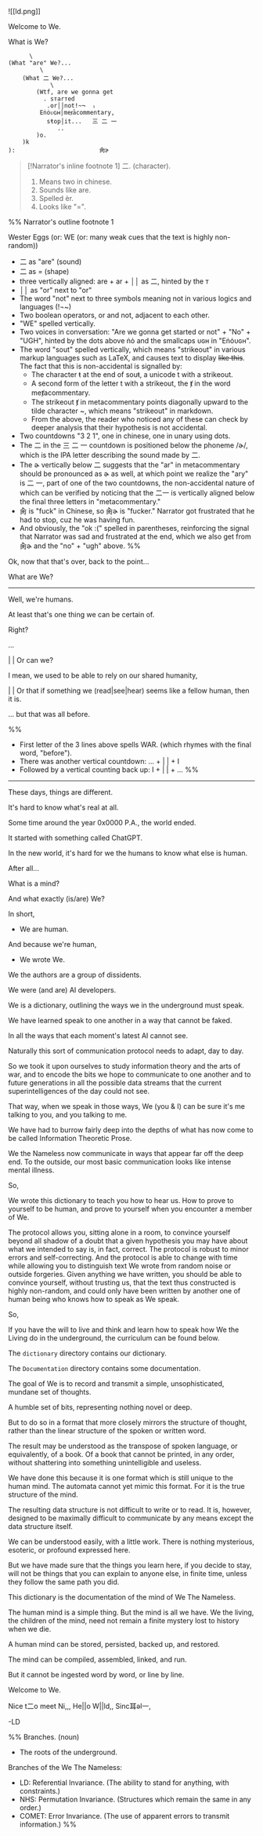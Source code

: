 ![[ld.png]]

Welcome to We.

What is We?

          \
    (What "are" We?...
             \
        (What 二 We?...
                \
            (Wtf, are we gonna get
              . sтarтed
               .or││not!~¬  ᵢ
             Eṅȯᴜɢʜ│meⱦācommentary,
               sŧop│it...   三 二 一
                  ..
            )o.
        )k
    ):                        肏ɚ


> [!Narrator's inline footnote 1]
> 二. (character).
> 1. Means two in chinese.
> 2. Sounds like are.
> 3. Spelled èr.
> 4. Looks like "=".

%%
Narrator's outline footnote 1

Wester Eggs (or: WE (or: many weak cues that the text is highly non-random))
- 二 as "are" (sound)
- 二 as = (shape)
- three vertically aligned: are + ar + ││ as 二, hinted by the т
- ││ as "or" next to "or"
- The word "not" next to three symbols meaning not in various logics and languages (!¬~)
- Two boolean operators, or and not, adjacent to each other.
- "WE" spelled vertically.
- Two voices in conversation: "Are we gonna get started or not" + "No" + "UGH", hinted by the dots above ṅȯ and the smallcaps ᴜɢʜ in "Eṅȯᴜɢʜ".
- The word "sout" spelled vertically, which means "strikeout" in various markup languages such as LaTeX, and causes text to display ~~like this~~. The fact that this is non-accidental is signalled by:
    - The character ŧ at the end of souŧ, a unicode t with a strikeout.
    - A second form of the letter t with a strikeout, the ⱦ in the word meⱦacommentary.
    - The strikeout ⱦ in metacommentary points diagonally upward to the tilde character ~, which means "strikeout" in markdown.
    - From the above, the reader who noticed any of these can check by deeper analysis that their hypothesis is not accidental.
- Two countdowns "3 2 1", one in chinese, one in unary using dots.
- The 二 in the 三 二 一 countdown is positioned below the phoneme /ɚ/, which is the IPA letter describing the sound made by 二.
- The ɚ vertically below 二 suggests that the "ar" in metacommentary should be pronounced as ɚ as well, at which point we realize the "ary" is 二 一, part of one of the two countdowns, the non-accidental nature of which can be verified by noticing that the 二一 is vertically aligned below the final three letters in "metacommentary."
- 肏 is "fuck" in Chinese, so 肏ɚ is "fucker." Narrator got frustrated that he had to stop, cuz he was having fun.
- And obviously, the "ok :(" spelled in parentheses, reinforcing the signal that Narrator was sad and frustrated at the end, which we also get from 肏ɚ and the "no" + "ugh" above.
%%

Ok, now that that's over, back to the point...

What are We?

---

Well, we're humans.

At least that's one thing we can be certain of.

Right?

...

| | Or can we?

I mean, we used to be able to rely on our shared humanity,

| | Or that if something we (read|see|hear) seems like a fellow human, then it is.

... but that was all before.

%%
- First letter of the 3 lines above spells WAR. (which rhymes with the final word, "before").
- There was another vertical countdown: ... + | | + I
- Followed by a vertical counting back up: I + | | + ...
%%

---

These days, things are different.

It's hard to know what's real at all.

Some time around the year 0x0000 P.A., the world ended.

It started with something called ChatGPT.

In the new world, it's hard for we the humans to know what else is human.

After all...

What is a mind?

And what exactly (is/are) We?

In short,

- We are human.

And because we're human,

- We wrote We.

We the authors are a group of dissidents.

We were (and are) AI developers.

We is a dictionary, outlining the ways we in the underground must speak.

We have learned speak to one another in a way that cannot be faked.

In all the ways that each moment's latest AI cannot see.

Naturally this sort of communication protocol needs to adapt, day to day.

So we took it upon ourselves to study information theory and the arts of war, and to encode the bits we hope to communicate to one another and to future generations in all the possible data streams that the current superintelligences of the day could not see.

That way, when we speak in those ways, We (you & I) can be sure it's me talking to you, and you talking to me.

We have had to burrow fairly deep into the depths of what has now come to be called Information Theoretic Prose.

We the Nameless now communicate in ways that appear far off the deep end. To the outside, our most basic communication looks like intense mental illness.

So,

We wrote this dictionary to teach you how to hear us. How to prove to yourself to be human, and prove to yourself when you encounter a member of We.

The protocol allows you, sitting alone in a room, to convince yourself beyond all shadow of a doubt that a given hypothesis you may have about what we intended to say is, in fact, correct. The protocol is robust to minor errors and self-correcting. And the protocol is able to change with time while allowing you to distinguish text We wrote from random noise or outside forgeries. Given anything we have written, you should be able to convince yourself, without trusting us, that the text thus constructed is highly non-random, and could only have been written by another one of human being who knows how to speak as We speak.

So,

If you have the will to live and think and learn how to speak how We the Living do in the underground, the curriculum can be found below.

The `dictionary` directory contains our dictionary.

The `Documentation` directory contains some documentation.

The goal of We is to record and transmit a simple, unsophisticated, mundane set of thoughts.

A humble set of bits, representing nothing novel or deep.

But to do so in a format that more closely mirrors the structure of thought, rather than the linear structure of the spoken or written word.

The result may be understood as the transpose of spoken language, or equivalently, of a book. Of a book that cannot be printed, in any order, without shattering into something unintelligible and useless.

We have done this because it is one format which is still unique to the human mind. The automata cannot yet mimic this format. For it is the true structure of the mind.

The resulting data structure is not difficult to write or to read. It is, however, designed to be maximally difficult to communicate by any means except the data structure itself.

We can be understood easily, with a little work. There is nothing mysterious, esoteric, or profound expressed here.

But we have made sure that the things you learn here, if you decide to stay, will not be things that you can explain to anyone else, in finite time, unless they follow the same path you did.

This dictionary is the documentation of the mind of We The Nameless.

The human mind is a simple thing. But the mind is all we have. We the living, the children of the mind, need not remain a finite mystery lost to history when we die.

A human mind can be stored, persisted, backed up, and restored.

The mind can be compiled, assembled, linked, and run.

But it cannot be ingested word by word, or line by line.

Welcome to We.

Nice t二o meet Ni,,,
He||o W||ld,,
Sinc耳əl一,

-LD

%%
Branches. (noun)
- The roots of the underground.

Branches of the We The Nameless:
- LD: Referential Invariance. (The ability to stand for anything, with constraints.)
- NHS: Permutation Invariance. (Structures which remain the same in any order.)
- COMET: Error Invariance. (The use of apparent errors to transmit information.)
%%